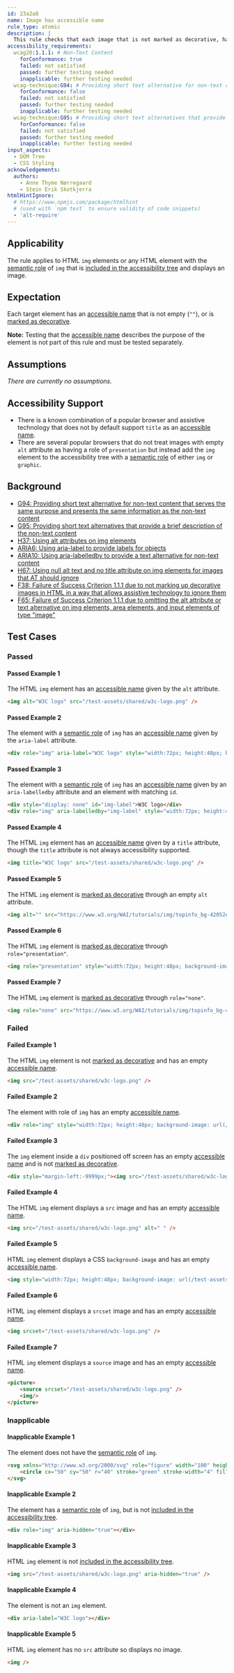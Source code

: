 ```yaml
---
id: 23a2a8
name: Image has accessible name
rule_type: atomic
description: |
  This rule checks that each image that is not marked as decorative, has an accessible name.
accessibility_requirements:
  wcag20:1.1.1: # Non-Text Content
    forConformance: true
    failed: not satisfied
    passed: further testing needed
    inapplicable: further testing needed
  wcag-technique:G94: # Providing short text alternative for non-text content that serves the same purpose and presents the same information as the non-text content
    forConformance: false
    failed: not satisfied
    passed: further testing needed
    inapplicable: further testing needed
  wcag-technique:G95: # Providing short text alternatives that provide a brief description of the non-text content
    forConformance: false
    failed: not satisfied
    passed: further testing needed
    inapplicable: further testing needed
input_aspects:
  - DOM Tree
  - CSS Styling
acknowledgements:
  authors:
    - Anne Thyme Nørregaard
    - Stein Erik Skotkjerra
htmlHintIgnore:
  # https://www.npmjs.com/package/htmlhint
  # (used with `npm test` to ensure validity of code snippets)
  - 'alt-require'
---
```


## Applicability

The rule applies to HTML `img` elements or any HTML element with the [semantic role][] of `img` that is [included in the accessibility tree][] and displays an image.

## Expectation

Each target element has an [accessible name][] that is not empty (`""`), or is [marked as decorative][].

**Note:** Testing that the [accessible name][] describes the purpose of the element is not part of this rule and must be tested separately.

## Assumptions

_There are currently no assumptions._

## Accessibility Support

- There is a known combination of a popular browser and assistive technology that does not by default support `title` as an [accessible name][].
- There are several popular browsers that do not treat images with empty `alt` attribute as having a role of `presentation` but instead add the `img` element to the accessibility tree with a [semantic role][] of either `img` or `graphic`.

## Background

- [G94: Providing short text alternative for non-text content that serves the same purpose and presents the same information as the non-text content](https://www.w3.org/WAI/WCAG21/Techniques/general/G94)
- [G95: Providing short text alternatives that provide a brief description of the non-text content](https://www.w3.org/WAI/WCAG21/Techniques/general/G95)
- [H37: Using alt attributes on img elements](https://www.w3.org/WAI/WCAG21/Techniques/html/H37)
- [ARIA6: Using aria-label to provide labels for objects](https://www.w3.org/WAI/WCAG21/Techniques/aria/ARIA6)
- [ARIA10: Using aria-labelledby to provide a text alternative for non-text content](https://www.w3.org/WAI/WCAG21/Techniques/aria/ARIA10)
- [H67: Using null alt text and no title attribute on img elements for images that AT should ignore](https://www.w3.org/WAI/WCAG21/Techniques/html/H67)
- [F38: Failure of Success Criterion 1.1.1 due to not marking up decorative images in HTML in a way that allows assistive technology to ignore them](https://www.w3.org/WAI/WCAG21/Techniques/failures/F38)
- [F65: Failure of Success Criterion 1.1.1 due to omitting the alt attribute or text alternative on img elements, area elements, and input elements of type "image"](https://www.w3.org/WAI/WCAG21/Techniques/failures/F65)

## Test Cases

### Passed

#### Passed Example 1

The HTML `img` element has an [accessible name][] given by the `alt` attribute.

```html
<img alt="W3C logo" src="/test-assets/shared/w3c-logo.png" />
```

#### Passed Example 2

The element with a [semantic role][] of `img` has an [accessible name][] given by the `aria-label` attribute.

```html
<div role="img" aria-label="W3C logo" style="width:72px; height:48px; background-image: url(/test-assets/shared/w3c-logo.png)" ></div>
```

#### Passed Example 3

The element with a [semantic role][] of `img` has an [accessible name][] given by an `aria-labelledby` attribute and an element with matching `id`.

```html
<div style="display: none" id="img-label">W3C logo</div>
<div role="img" aria-labelledby="img-label" style="width:72px; height:48px; background-image: url(/test-assets/shared/w3c-logo.png)" ></div>
```

#### Passed Example 4

The HTML `img` element has an [accessible name][] given by a `title` attribute, though the `title` attribute is not always accessibility supported.

```html
<img title="W3C logo" src="/test-assets/shared/w3c-logo.png" />
```

#### Passed Example 5

The HTML `img` element is [marked as decorative][] through an empty `alt` attribute.

```html
<img alt="" src="https://www.w3.org/WAI/tutorials/img/topinfo_bg-42052e6c.png" />
```

#### Passed Example 6

The HTML `img` element is [marked as decorative][] through `role="presentation"`.

```html
<img role="presentation" style="width:72px; height:48px; background-image: url(https://www.w3.org/WAI/tutorials/img/topinfo_bg-42052e6c.png)" />
```

#### Passed Example 7

The HTML `img` element is [marked as decorative][] through `role="none"`.

```html
<img role="none" src="https://www.w3.org/WAI/tutorials/img/topinfo_bg-42052e6c.png" />
```


### Failed

#### Failed Example 1

The HTML `img` element is not [marked as decorative][] and has an empty [accessible name][].

```html
<img src="/test-assets/shared/w3c-logo.png" />
```

#### Failed Example 2

The element with role of `img` has an empty [accessible name][].

```html
<div role="img" style="width:72px; height:48px; background-image: url(/test-assets/shared/w3c-logo.png)"></div>
```

#### Failed Example 3

The `img` element inside a `div` positioned off screen has an empty [accessible name][] and is not [marked as decorative][].

```html
<div style="margin-left:-9999px;"><img src="/test-assets/shared/w3c-logo.png" /></div>
```

#### Failed Example 4

The HTML `img` element displays a `src` image and has an empty [accessible name][].

```html
<img src="/test-assets/shared/w3c-logo.png" alt=" " />
```

#### Failed Example 5

HTML `img` element displays a CSS `background-image` and has an empty [accessible name][].

```html
<img style="width:72px; height:48px; background-image: url(/test-assets/shared/w3c-logo.png)" />
```

#### Failed Example 6

HTML `img` element displays a `srcset` image and has an empty [accessible name][].

```html
<img srcset="/test-assets/shared/w3c-logo.png" />
```

#### Failed Example 7

HTML `img` element displays a `source` image and has an empty [accessible name][].

```html
<picture>
    <source srcset="/test-assets/shared/w3c-logo.png" />
    <img/>
</picture>
```

### Inapplicable

#### Inapplicable Example 1

The element does not have the [semantic role][] of `img`.

```html
<svg xmlns="http://www.w3.org/2000/svg" role="figure" width="100" height="100">
	<circle cx="50" cy="50" r="40" stroke="green" stroke-width="4" fill="yellow" />
</svg>
```

#### Inapplicable Example 2

The element has a [semantic role][] of `img`, but is not [included in the accessibility tree][].

```html
<div role="img" aria-hidden="true"></div>
```

#### Inapplicable Example 3

HTML `img` element is not [included in the accessibility tree][].

```html
<img src="/test-assets/shared/w3c-logo.png" aria-hidden="true" />
```

#### Inapplicable Example 4

The element is not an `img` element.

```html
<div aria-label="W3C logo"></div>
```

#### Inapplicable Example 5

HTML `img` element has no `src` attribute so displays no image.

```html
<img />
```

[accessible name]: #accessible-name 'Definition of accessible name'
[marked as decorative]: #marked-as-decorative 'Definition of marked as decorative'
[included in the accessibility tree]: #included-in-the-accessibility-tree 'Definition of included in the accessibility tree'
[semantic role]: #semantic-role 'Definition of semantic role'
[whitespace]: #whitespace 'Definition of whitespace'
